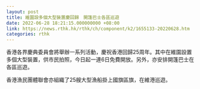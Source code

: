 ```yaml
---
layout: post
title: 維園設多個大型裝置慶回歸　開篷巴士各區巡遊　
date: 2022-06-28 18:21:15.000000000 +08:00
link: https://news.rthk.hk/rthk/ch/component/k2/1655133-20220628.htm
categories: rthk
---
```


香港各界慶典委員會將舉辦一系列活動，慶祝香港回歸25周年。其中在維園設置多個大型裝置，供市民拍照，今日起一連6日免費開放。另外，亦安排開篷巴士在各區巡遊。

香港漁民團體聯會亦組織了25艘大型漁船掛上國旗區旗，在維港巡遊。
